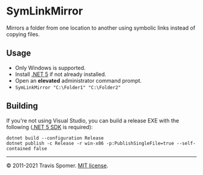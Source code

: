 # SymLinkMirror

Mirrors a folder from one location to another using symbolic links instead of copying files.

## Usage

* Only Windows is supported.
* Install [.NET 5](https://dotnet.microsoft.com/download/dotnet/5.0) if not already installed.
* Open an **elevated** administrator command prompt.
* `SymLinkMirror "C:\Folder1" "C:\Folder2"`

## Building

If you're not using Visual Studio, you can build a release EXE with the following ([.NET 5 SDK](https://dotnet.microsoft.com/download/dotnet/5.0) is required):

```
dotnet build --configuration Release
dotnet publish -c Release -r win-x86 -p:PublishSingleFile=true --self-contained false
```

---
© 2011-2021 Travis Spomer. [MIT license](License.txt).
